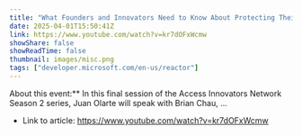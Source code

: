 ```yaml
---
title: "What Founders and Innovators Need to Know About Protecting Their Work"
date: 2025-04-01T15:50:41Z
link: https://www.youtube.com/watch?v=kr7dOFxWcmw
showShare: false
showReadTime: false
thumbnail: images/misc.png
tags: ["developer.microsoft.com/en-us/reactor"]
---
```

About this event:** In this final session of the Access Innovators Network Season 2 series, Juan Olarte will speak with Brian Chau, ...

- Link to article: https://www.youtube.com/watch?v=kr7dOFxWcmw